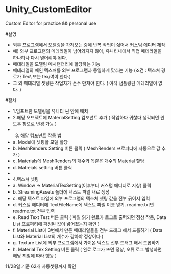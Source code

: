 # Unity_CustomEditor
 Custom Editor for practice &amp;&amp; personal use

#설명
- 외부 프로그램에서 모델링을 가져오는 중에 반복 작업이 싫어서 커스텀 에디터 제작
- 예) 외부 프로그램의 메테리얼이 넘어와지지 않아, 유니티내에서 직접 메테리얼을 하나하나 다시 넣어줘야 된다.
- 메테리얼을 모델링 메시랜더러에 할당하는 기능
- 메테리얼의 메인 텍스쳐를 외부 프로그램과 동일하게 맞추는 기능 (조건 : 텍스쳐 경로가 Tex\ 또는 tex/여야 한다.)
- 그 외 메테리얼 셋팅은 작업자가 손수 만져야 한다. ( 아직 샘플링된 메테리얼이 없다. )

#절차
- 1.임포트한 모델링을 유니티 씬 안에 배치
- 2.해당 오브젝트에 MaterialSetting 컴포넌트 추가 ( 작업하다 귀찮다 생각되면 윈도우 창으로 변경 가능 )
- 3. 해당 컴포넌트 작동 법
-  a. Model에 셋팅할 모델 할당
-  b. MeshRenders Setting 버튼 클릭 ( MeshRenders 프로퍼티에 자동으로 값 추가 )
-  c. Materials에 MeshRenders의 개수와 똑같은 개수의 Material 할당
-  d. Matreials setting 버튼 클릭 
-  
- 4.텍스쳐 셋팅
-  a. Window -> MaterialTexSetting(이후부터 커스텀 에디터로 지칭) 클릭
-  b. StreamingAssets 폴더에 텍스트 파일 새로 생성
-  c. 해당 텍스트 파일에 외부 프로그램의 텍스쳐 셋팅 값을 전부 긁어서 입력
-  d. 커스텀 에디터에 TextFileName에 텍스트 파일 이름 넣기. readme.txt면 readme.txt 전부 입력
-  e. Read Text Test 버튼 클릭 ( 파일 읽기 완료가 로그로 출력되면 정상 작동, Data List 프로퍼티에 파싱된 값이 넣어졌는지 확인 )
-  f. Material List에 3번에서 만든 메테리얼들을 전부 드래그 해서 드롭하기 ( Data List와 Material List의 개수가 같아야 정상이다 )
-  g. Texture List에 외부 프로그램에서 가져온 텍스트 전부 드래그 해서 드롭하기
-  h. Material Tex Setting 버튼 클릭 ( 완료 로그가 뜨면 정상, 오류 로그 발생하면 해당 지침에 따라 행동 )

11/28일 기준 62개 자동셋팅까지 확인
